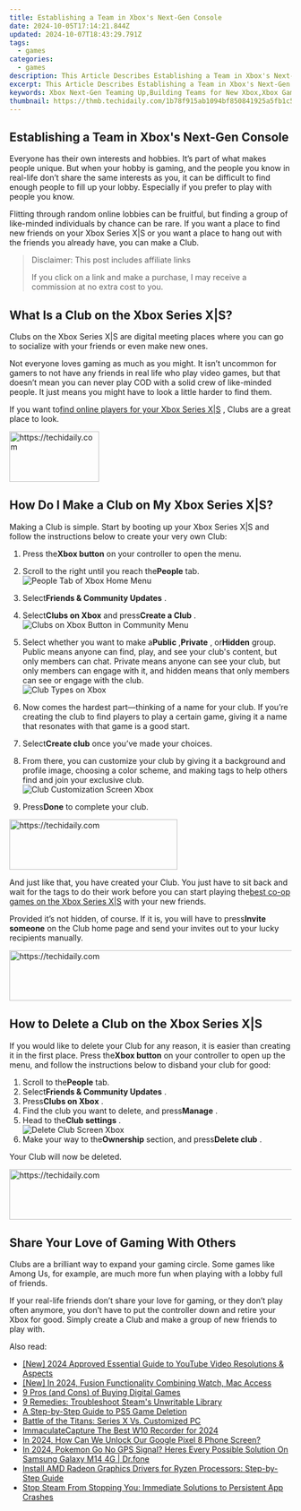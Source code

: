 ```yaml
---
title: Establishing a Team in Xbox's Next-Gen Console
date: 2024-10-05T17:14:21.844Z
updated: 2024-10-07T18:43:29.791Z
tags:
  - games
categories:
  - games
description: This Article Describes Establishing a Team in Xbox's Next-Gen Console
excerpt: This Article Describes Establishing a Team in Xbox's Next-Gen Console
keywords: Xbox Next-Gen Teaming Up,Building Teams for New Xbox,Xbox Gaming Squad Creation,Forming Xbox Game Crews,Xbox Elite Console Team,NX Series Xbox Group Build,Joining Forces in Next-Gen Xbox
thumbnail: https://thmb.techidaily.com/1b78f915ab1094bf850841925a5fb1c5096342e86398a63eb813197af80732b2.jpg
---
```


## Establishing a Team in Xbox's Next-Gen Console

 Everyone has their own interests and hobbies. It’s part of what makes people unique. But when your hobby is gaming, and the people you know in real-life don’t share the same interests as you, it can be difficult to find enough people to fill up your lobby. Especially if you prefer to play with people you know.

 Flitting through random online lobbies can be fruitful, but finding a group of like-minded individuals by chance can be rare. If you want a place to find new friends on your Xbox Series X|S or you want a place to hang out with the friends you already have, you can make a Club.

>  Disclaimer: This post includes affiliate links
>
>  If you click on a link and make a purchase, I may receive a commission at no extra cost to you.
>

## What Is a Club on the Xbox Series X|S?

 Clubs on the Xbox Series X|S are digital meeting places where you can go to socialize with your friends or even make new ones.

 Not everyone loves gaming as much as you might. It isn’t uncommon for gamers to not have any friends in real life who play video games, but that doesn’t mean you can never play COD with a solid crew of like-minded people. It just means you might have to look a little harder to find them.

 If you want to[find online players for your Xbox Series X|S](https://www.makeuseof.com/how-to-find-online-players-on-xbox-series-xs/) , Clubs are a great place to look.

<!-- affiliate ads begin -->
<a href="https://25home.pxf.io/c/5597632/2148638/16836" target="_top" id="2148638">
  <img src="//a.impactradius-go.com/display-ad/16836-2148638" border="0" alt="https://techidaily.com" width="160" height="90"/>
</a>
<img height="0" width="0" src="https://25home.pxf.io/i/5597632/2148638/16836" style="position:absolute;visibility:hidden;" border="0" />
<!-- affiliate ads end -->

## How Do I Make a Club on My Xbox Series X|S?

 Making a Club is simple. Start by booting up your Xbox Series X|S and follow the instructions below to create your very own Club:

1. Press the**Xbox button** on your controller to open the menu.
2. Scroll to the right until you reach the**People** tab.  
![People Tab of Xbox Home Menu](https://static1.makeuseofimages.com/wordpress/wp-content/uploads/2023/09/people-tab-of-xbox-home-menu.jpg)
3. Select**Friends & Community Updates** .

4. Select**Clubs on Xbox** and press**Create a Club** .  
![Clubs on Xbox Button in Community Menu](https://static1.makeuseofimages.com/wordpress/wp-content/uploads/2023/09/clubs-on-xbox-button-in-community-menu.jpg)
5. Select whether you want to make a**Public** ,**Private** , or**Hidden** group. Public means anyone can find, play, and see your club's content, but only members can chat. Private means anyone can see your club, but only members can engage with it, and hidden means that only members can see or engage with the club.  
![Club Types on Xbox](https://static1.makeuseofimages.com/wordpress/wp-content/uploads/2023/09/club-types-on-xbox.jpg)
6. Now comes the hardest part—thinking of a name for your club. If you’re creating the club to find players to play a certain game, giving it a name that resonates with that game is a good start.
7. Select**Create club** once you’ve made your choices.
8. From there, you can customize your club by giving it a background and profile image, choosing a color scheme, and making tags to help others find and join your exclusive club.  
![Club Customization Screen Xbox](https://static1.makeuseofimages.com/wordpress/wp-content/uploads/2023/09/club-customization-screen-xbox.jpg)
9. Press**Done** to complete your club.

<!-- affiliate ads begin -->
<a href="https://aligracehair.sjv.io/c/5597632/2135356/19272" target="_top" id="2135356">
  <img src="//a.impactradius-go.com/display-ad/19272-2135356" border="0" alt="https://techidaily.com" width="300" height="90"/>
</a>
<img height="0" width="0" src="https://aligracehair.sjv.io/i/5597632/2135356/19272" style="position:absolute;visibility:hidden;" border="0" />
<!-- affiliate ads end -->

 And just like that, you have created your Club. You just have to sit back and wait for the tags to do their work before you can start playing the[best co-op games on the Xbox Series X|S](https://www.makeuseof.com/best-couch-co-op-games-for-xbox-series-x-s/) with your new friends.

 Provided it’s not hidden, of course. If it is, you will have to press**Invite someone** on the Club home page and send your invites out to your lucky recipients manually.

<!-- affiliate ads begin -->
<a href="https://ephamedtechinc.pxf.io/c/5597632/2137227/26400" target="_top" id="2137227">
  <img src="//a.impactradius-go.com/display-ad/26400-2137227" border="0" alt="https://techidaily.com" width="728" height="90"/>
</a>
<img height="0" width="0" src="https://ephamedtechinc.pxf.io/i/5597632/2137227/26400" style="position:absolute;visibility:hidden;" border="0" />
<!-- affiliate ads end -->

## How to Delete a Club on the Xbox Series X|S

 If you would like to delete your Club for any reason, it is easier than creating it in the first place. Press the**Xbox button** on your controller to open up the menu, and follow the instructions below to disband your club for good:

1. Scroll to the**People** tab.
2. Select**Friends & Community Updates** .
3. Press**Clubs on Xbox** .
4. Find the club you want to delete, and press**Manage** .
5. Head to the**Club settings** .  
![Delete Club Screen Xbox](https://static1.makeuseofimages.com/wordpress/wp-content/uploads/2023/09/delete-club-screen-xbox.jpg)
6. Make your way to the**Ownership** section, and press**Delete club** .

Your Club will now be deleted.

<!-- affiliate ads begin -->
<a href="https://aligracehair.sjv.io/c/5597632/1925549/19272" target="_top" id="1925549">
  <img src="//a.impactradius-go.com/display-ad/19272-1925549" border="0" alt="https://techidaily.com" width="728" height="90"/>
</a>
<img height="0" width="0" src="https://aligracehair.sjv.io/i/5597632/1925549/19272" style="position:absolute;visibility:hidden;" border="0" />
<!-- affiliate ads end -->

## Share Your Love of Gaming With Others

 Clubs are a brilliant way to expand your gaming circle. Some games like Among Us, for example, are much more fun when playing with a lobby full of friends.

 If your real-life friends don’t share your love for gaming, or they don’t play often anymore, you don’t have to put the controller down and retire your Xbox for good. Simply create a Club and make a group of new friends to play with.

<ins class="adsbygoogle"
     style="display:block"
     data-ad-format="autorelaxed"
     data-ad-client="ca-pub-7571918770474297"
     data-ad-slot="1223367746"></ins>

<ins class="adsbygoogle"
     style="display:block"
     data-ad-client="ca-pub-7571918770474297"
     data-ad-slot="8358498916"
     data-ad-format="auto"
     data-full-width-responsive="true"></ins>

<span class="atpl-alsoreadstyle">Also read:</span>
<div><ul>
<li><a href="https://youtube-sure.techidaily.com/024-approved-essential-guide-to-youtube-video-resolutions-and-aspects/"><u>[New] 2024 Approved Essential Guide to YouTube Video Resolutions & Aspects</u></a></li>
<li><a href="https://fox-access.techidaily.com/new-in-2024-fusion-functionality-combining-watch-mac-access/"><u>[New] In 2024, Fusion Functionality Combining Watch, Mac Access</u></a></li>
<li><a href="https://games-able.techidaily.com/9-pros-and-cons-of-buying-digital-games/"><u>9 Pros (and Cons) of Buying Digital Games</u></a></li>
<li><a href="https://games-able.techidaily.com/9-remedies-troubleshoot-steams-unwritable-library/"><u>9 Remedies: Troubleshoot Steam's Unwritable Library</u></a></li>
<li><a href="https://games-able.techidaily.com/a-step-by-step-guide-to-ps5-game-deletion/"><u>A Step-by-Step Guide to PS5 Game Deletion</u></a></li>
<li><a href="https://games-able.techidaily.com/battle-of-the-titans-series-x-vs-customized-pc/"><u>Battle of the Titans: Series X Vs. Customized PC</u></a></li>
<li><a href="https://screen-video-capture.techidaily.com/immaculatecapture-the-best-w10-recorder-for-2024/"><u>ImmaculateCapture The Best W10 Recorder for 2024</u></a></li>
<li><a href="https://unlock-android.techidaily.com/in-2024-how-can-we-unlock-our-google-pixel-8-phone-screen-by-drfone-android/"><u>In 2024, How Can We Unlock Our Google Pixel 8 Phone Screen?</u></a></li>
<li><a href="https://change-location.techidaily.com/in-2024-pokemon-go-no-gps-signal-heres-every-possible-solution-on-samsung-galaxy-m14-4g-drfone-by-drfone-virtual-android/"><u>In 2024, Pokemon Go No GPS Signal? Heres Every Possible Solution On Samsung Galaxy M14 4G | Dr.fone</u></a></li>
<li><a href="https://hardware-updates.techidaily.com/install-amd-radeon-graphics-drivers-for-ryzen-processors-step-by-step-guide/"><u>Install AMD Radeon Graphics Drivers for Ryzen Processors: Step-by-Step Guide</u></a></li>
<li><a href="https://win-able.techidaily.com/stop-steam-from-stopping-you-immediate-solutions-to-persistent-app-crashes/"><u>Stop Steam From Stopping You: Immediate Solutions to Persistent App Crashes</u></a></li>
</ul></div>


